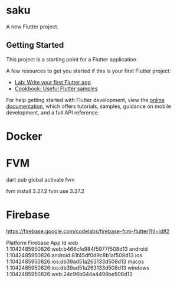 # saku

A new Flutter project.

## Getting Started

This project is a starting point for a Flutter application.

A few resources to get you started if this is your first Flutter project:

- [Lab: Write your first Flutter app](https://docs.flutter.dev/get-started/codelab)
- [Cookbook: Useful Flutter samples](https://docs.flutter.dev/cookbook)

For help getting started with Flutter development, view the
[online documentation](https://docs.flutter.dev/), which offers tutorials,
samples, guidance on mobile development, and a full API reference.

# Docker
<!-- docker build -t dart-app .
docker-compose build
docker run -it --rm dart-app
docker-compose up -->

# FVM
dart pub global activate fvm

fvm install 3.27.2
fvm use 3.27.2


# Firebase
https://firebase.google.com/codelabs/firebase-fcm-flutter?hl=id#2

Platform  Firebase App Id
web       1:1042485950826:web:b466cfe984f5977f508d13
android   1:1042485950826:android:81f45df0d9c8b1af508d13
ios       1:1042485950826:ios:db39ad51a263133d508d13
macos     1:1042485950826:ios:db39ad51a263133d508d13
windows   1:1042485950826:web:24c96b044a4498be508d13